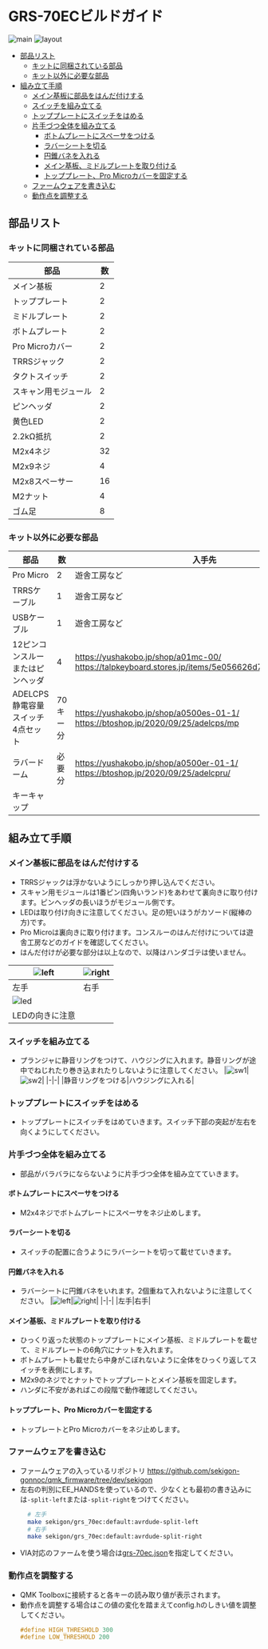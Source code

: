# GRS-70ECビルドガイド

![main](img/GRS-70EC.JPG)
![layout](img/keyboard-layout.png)


- [部品リスト](#部品リスト)
  - [キットに同梱されている部品](#キットに同梱されている部品)
  - [キット以外に必要な部品](#キット以外に必要な部品)
- [組み立て手順](#組み立て手順)
  - [メイン基板に部品をはんだ付けする](#メイン基板に部品をはんだ付けする)
  - [スイッチを組み立てる](#スイッチを組み立てる)
  - [トッププレートにスイッチをはめる](#トッププレートにスイッチをはめる)
  - [片手づつ全体を組み立てる](#片手づつ全体を組み立てる)
    - [ボトムプレートにスペーサをつける](#ボトムプレートにスペーサをつける)
    - [ラバーシートを切る](#ラバーシートを切る)
    - [円錐バネを入れる](#円錐バネを入れる)
    - [メイン基板、ミドルプレートを取り付ける](#メイン基板ミドルプレートを取り付ける)
    - [トッププレート、Pro Microカバーを固定する](#トッププレートpro-microカバーを固定する)
  - [ファームウェアを書き込む](#ファームウェアを書き込む)
  - [動作点を調整する](#動作点を調整する)

## 部品リスト
### キットに同梱されている部品

| 部品                 | 数  |
| -------------------- | --- |
| メイン基板           | 2   |
| トッププレート       | 2   |
| ミドルプレート       | 2   |
| ボトムプレート       | 2   |
| Pro Microカバー      | 2   |
| TRRSジャック         | 2   |
| タクトスイッチ       | 2   |
| スキャン用モジュール | 2   |
| ピンヘッダ           | 2   |
| 黄色LED              | 2   |
| 2.2kΩ抵抗            | 2   |
| M2x4ネジ             | 32  |
| M2x9ネジ             | 4   |
| M2x8スペーサー       | 16  |
| M2ナット             | 4   |
| ゴム足               | 8   |



### キット以外に必要な部品

| 部品                              | 数       | 入手先                                                                                                |
| --------------------------------- | -------- | ----------------------------------------------------------------------------------------------------- |
| Pro Micro                         | 2        | 遊舎工房など                                                                                          |
| TRRSケーブル                      | 1        | 遊舎工房など                                                                                          |
| USBケーブル                       | 1        | 遊舎工房など                                                                                          |
| 12ピンコンスルーまたはピンヘッダ  | 4        | https://yushakobo.jp/shop/a01mc-00/<br> https://talpkeyboard.stores.jp/items/5e056626d790db16e2889233 |
| ADELCPS 静電容量スイッチ4点セット | 70キー分 | https://yushakobo.jp/shop/a0500es-01-1/<br> https://btoshop.jp/2020/09/25/adelcps/mp                  |
| ラバードーム                      | 必要分   | https://yushakobo.jp/shop/a0500er-01-1/<br> https://btoshop.jp/2020/09/25/adelcpru/                   |
| キーキャップ                      |          |                                                                                                       |

## 組み立て手順
### メイン基板に部品をはんだ付けする
  - TRRSジャックは浮かないようにしっかり押し込んでください。
  - スキャン用モジュールは1番ピン(四角いランド)をあわせて裏向きに取り付けます。ピンヘッダの長いほうがモジュール側です。
  - LEDは取り付け向きに注意してください。足の短いほうがカソード(縦棒の方)です。
  - Pro Microは裏向きに取り付けます。コンスルーのはんだ付けについては遊舎工房などのガイドを確認してください。
  - はんだ付けが必要な部分は以上なので、以降はハンダゴテは使いません。
  
  |![left](img/left_main1.JPG)|![right](img/right_main1.JPG)|
  |-|-|
  |左手|右手|
  |![led](img/led.JPG)||
  |LEDの向きに注意||

### スイッチを組み立てる
  - プランジャに静音リングをつけて、ハウジングに入れます。静音リングが途中でねじれたり巻き込まれたりしないように注意してください。
    |![sw1](img/ecswitch1.JPG)|![sw2](img/ecswitch2.JPG)|
    |-|-|
    |静音リングをつける|ハウジングに入れる|

### トッププレートにスイッチをはめる
  - トッププレートにスイッチをはめていきます。スイッチ下部の突起が左右を向くようにしてください。

### 片手づつ全体を組み立てる
  - 部品がバラバラにならないように片手づつ全体を組み立てていきます。

#### ボトムプレートにスペーサをつける
  - M2x4ネジでボトムプレートにスペーサをネジ止めします。 

#### ラバーシートを切る
  - スイッチの配置に合うようにラバーシートを切って載せていきます。

#### 円錐バネを入れる
  - ラバーシートに円錐バネをいれます。2個重ねて入れないように注意してください。
    |![left](img/left_top.JPG)|![right](img/right_top.JPG)|
    |-|-|
    |左手|右手|

#### メイン基板、ミドルプレートを取り付ける
  - ひっくり返った状態のトッププレートにメイン基板、ミドルプレートを載せて、ミドルプレートの6角穴にナットを入れます。
  - ボトムプレートも載せたら中身がこぼれないように全体をひっくり返してスイッチを表側にします。
  - M2x9のネジでとナットでトッププレートとメイン基板を固定します。
  - ハンダに不安があればこの段階で動作確認してください。

#### トッププレート、Pro Microカバーを固定する
  - トップレートとPro Microカバーをネジ止めします。

### ファームウェアを書き込む
  - ファームウェアの入っているリポジトリ
    https://github.com/sekigon-gonnoc/qmk_firmware/tree/dev/sekigon
  - 左右の判別にEE_HANDSを使っているので、少なくとも最初の書き込みには`-split-left`または`-split-right`をつけてください。
    ```bash
      # 左手
      make sekigon/grs_70ec:default:avrdude-split-left
      # 右手
      make sekigon/grs_70ec:default:avrdude-split-right
    ```
  - VIA対応のファームを使う場合は[grs-70ec.json](grs-70ec.json)を指定してください。

### 動作点を調整する
  - QMK Toolboxに接続すると各キーの読み取り値が表示されます。  
  - 動作点を調整する場合はこの値の変化を踏まえてconfig.hのしきい値を調整してください。
    ```c
    #define HIGH_THRESHOLD 300
    #define LOW_THRESHOLD 200
    ```